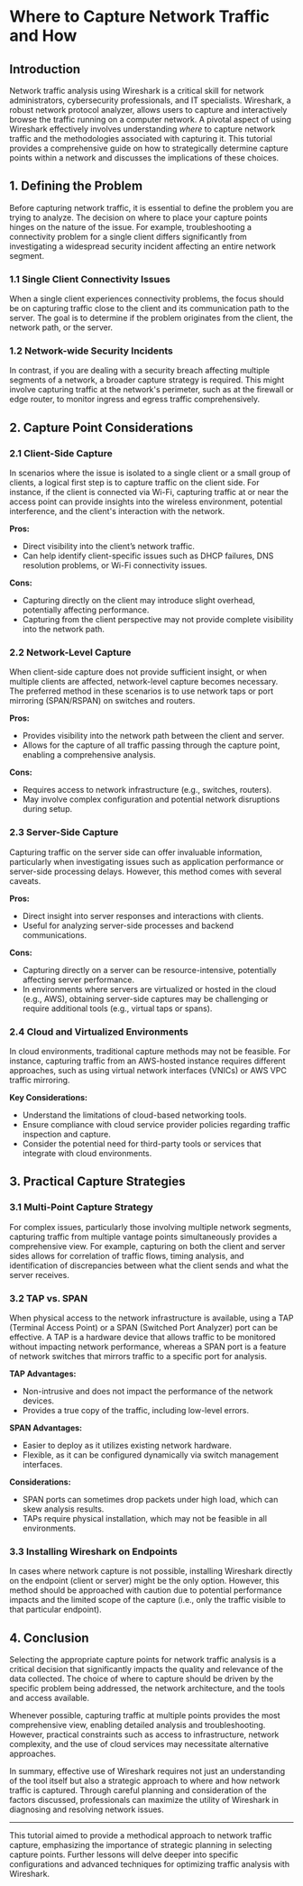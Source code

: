 # Where to Capture Network Traffic and How

## Introduction

Network traffic analysis using Wireshark is a critical skill for network administrators, cybersecurity professionals, and IT specialists. Wireshark, a robust network protocol analyzer, allows users to capture and interactively browse the traffic running on a computer network. A pivotal aspect of using Wireshark effectively involves understanding *where* to capture network traffic and the methodologies associated with capturing it. This tutorial provides a comprehensive guide on how to strategically determine capture points within a network and discusses the implications of these choices.

## 1. Defining the Problem

Before capturing network traffic, it is essential to define the problem you are trying to analyze. The decision on where to place your capture points hinges on the nature of the issue. For example, troubleshooting a connectivity problem for a single client differs significantly from investigating a widespread security incident affecting an entire network segment.

### 1.1 Single Client Connectivity Issues

When a single client experiences connectivity problems, the focus should be on capturing traffic close to the client and its communication path to the server. The goal is to determine if the problem originates from the client, the network path, or the server.

### 1.2 Network-wide Security Incidents

In contrast, if you are dealing with a security breach affecting multiple segments of a network, a broader capture strategy is required. This might involve capturing traffic at the network's perimeter, such as at the firewall or edge router, to monitor ingress and egress traffic comprehensively.

## 2. Capture Point Considerations

### 2.1 Client-Side Capture

In scenarios where the issue is isolated to a single client or a small group of clients, a logical first step is to capture traffic on the client side. For instance, if the client is connected via Wi-Fi, capturing traffic at or near the access point can provide insights into the wireless environment, potential interference, and the client's interaction with the network.

**Pros:**

- Direct visibility into the client’s network traffic.
- Can help identify client-specific issues such as DHCP failures, DNS resolution problems, or Wi-Fi connectivity issues.

**Cons:**

- Capturing directly on the client may introduce slight overhead, potentially affecting performance.
- Capturing from the client perspective may not provide complete visibility into the network path.

### 2.2 Network-Level Capture

When client-side capture does not provide sufficient insight, or when multiple clients are affected, network-level capture becomes necessary. The preferred method in these scenarios is to use network taps or port mirroring (SPAN/RSPAN) on switches and routers.

**Pros:**

- Provides visibility into the network path between the client and server.
- Allows for the capture of all traffic passing through the capture point, enabling a comprehensive analysis.

**Cons:**

- Requires access to network infrastructure (e.g., switches, routers).
- May involve complex configuration and potential network disruptions during setup.

### 2.3 Server-Side Capture

Capturing traffic on the server side can offer invaluable information, particularly when investigating issues such as application performance or server-side processing delays. However, this method comes with several caveats.

**Pros:**

- Direct insight into server responses and interactions with clients.
- Useful for analyzing server-side processes and backend communications.

**Cons:**

- Capturing directly on a server can be resource-intensive, potentially affecting server performance.
- In environments where servers are virtualized or hosted in the cloud (e.g., AWS), obtaining server-side captures may be challenging or require additional tools (e.g., virtual taps or spans).

### 2.4 Cloud and Virtualized Environments

In cloud environments, traditional capture methods may not be feasible. For instance, capturing traffic from an AWS-hosted instance requires different approaches, such as using virtual network interfaces (VNICs) or AWS VPC traffic mirroring.

**Key Considerations:**

- Understand the limitations of cloud-based networking tools.
- Ensure compliance with cloud service provider policies regarding traffic inspection and capture.
- Consider the potential need for third-party tools or services that integrate with cloud environments.

## 3. Practical Capture Strategies

### 3.1 Multi-Point Capture Strategy

For complex issues, particularly those involving multiple network segments, capturing traffic from multiple vantage points simultaneously provides a comprehensive view. For example, capturing on both the client and server sides allows for correlation of traffic flows, timing analysis, and identification of discrepancies between what the client sends and what the server receives.

### 3.2 TAP vs. SPAN

When physical access to the network infrastructure is available, using a TAP (Terminal Access Point) or a SPAN (Switched Port Analyzer) port can be effective. A TAP is a hardware device that allows traffic to be monitored without impacting network performance, whereas a SPAN port is a feature of network switches that mirrors traffic to a specific port for analysis.

**TAP Advantages:**

- Non-intrusive and does not impact the performance of the network devices.
- Provides a true copy of the traffic, including low-level errors.

**SPAN Advantages:**

- Easier to deploy as it utilizes existing network hardware.
- Flexible, as it can be configured dynamically via switch management interfaces.

**Considerations:**

- SPAN ports can sometimes drop packets under high load, which can skew analysis results.
- TAPs require physical installation, which may not be feasible in all environments.

### 3.3 Installing Wireshark on Endpoints

In cases where network capture is not possible, installing Wireshark directly on the endpoint (client or server) might be the only option. However, this method should be approached with caution due to potential performance impacts and the limited scope of the capture (i.e., only the traffic visible to that particular endpoint).

## 4. Conclusion

Selecting the appropriate capture points for network traffic analysis is a critical decision that significantly impacts the quality and relevance of the data collected. The choice of where to capture should be driven by the specific problem being addressed, the network architecture, and the tools and access available. 

Whenever possible, capturing traffic at multiple points provides the most comprehensive view, enabling detailed analysis and troubleshooting. However, practical constraints such as access to infrastructure, network complexity, and the use of cloud services may necessitate alternative approaches.

In summary, effective use of Wireshark requires not just an understanding of the tool itself but also a strategic approach to where and how network traffic is captured. Through careful planning and consideration of the factors discussed, professionals can maximize the utility of Wireshark in diagnosing and resolving network issues.

---

This tutorial aimed to provide a methodical approach to network traffic capture, emphasizing the importance of strategic planning in selecting capture points. Further lessons will delve deeper into specific configurations and advanced techniques for optimizing traffic analysis with Wireshark.